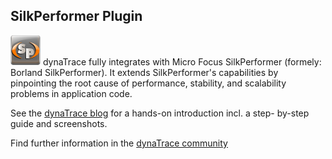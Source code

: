 ## SilkPerformer Plugin

![images_community/download/attachments/11567147/icon.png](images_community/download/attachments/11567147/icon.png) dynaTrace fully integrates with Micro Focus SilkPerformer (formely: Borland
SilkPerformer). It extends SilkPerformer's capabilities by pinpointing the root cause of performance, stability, and scalability problems in application code.

See the [dynaTrace blog](http://blog.dynatrace.com/2010/05/04/elevating-web-and-load-testing-with-microfocus-silkperformer-diagnostics-powered-by-dynatrace/) for a hands-on introduction incl. a step-
by-step guide and screenshots.

Find further information in the [dynaTrace community](https://community.dynatrace.com/community/display/DL/SilkPerformer+Plugin) 